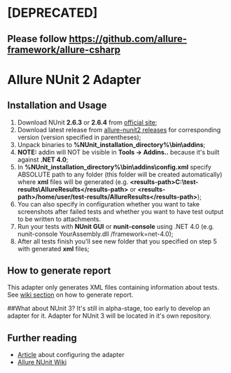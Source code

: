 # [DEPRECATED]
## Please follow https://github.com/allure-framework/allure-csharp

# Allure NUnit 2 Adapter

## Installation and Usage

 1. Download NUnit **2.6.3** or **2.6.4** from [official site](http://www.nunit.org/);
 2. Download latest release from [allure-nunit2 releases](https://github.com/allure-framework/allure-nunit/releases) for corresponding version (version specified in parentheses);
 3. Unpack binaries to **%NUnit_installation_directory%\bin\addins**;
 4. **NOTE:** addin will NOT be visible in **Tools -> Addins..** because it's built against **.NET 4.0**;
 5. In **%NUnit_installation_directory%\bin\addins\config.xml** specify ABSOLUTE path to any folder (this folder will be created automatically) where **xml** files will be generated (e.g. **&lt;results-path>C:\test-results\AllureResults&lt;/results-path>** or **&lt;results-path>/home/user/test-results/AllureResults&lt;/results-path>**);
 6. You can also specify in configuration whether you want to take screenshots after failed tests and whether you want to have test output to be written to attachments.
 7. Run your tests with **NUnit GUI** or **nunit-console** using .NET 4.0 (e.g. nunit-console YourAssembly.dll /framework=net-4.0);
 8. After all tests finish you'll see new folder that you specified on step 5 with generated **xml** files;

## How to generate report
This adapter only generates XML files containing information about tests. See [wiki section](https://github.com/allure-framework/allure-core/wiki#generating-report) on how to generate report.

##What about NUnit 3?
It's still in alpha-stage, too early to develop an adapter for it. Adapter for NUnit 3 will be located in it's own repository.

## Further reading
 * [Article](http://ilya-murzinov.github.io/articles/allure-csharp/) about configuring the adapter
 * [Allure NUnit Wiki](https://github.com/allure-framework/allure-csharp-commons/wiki)
